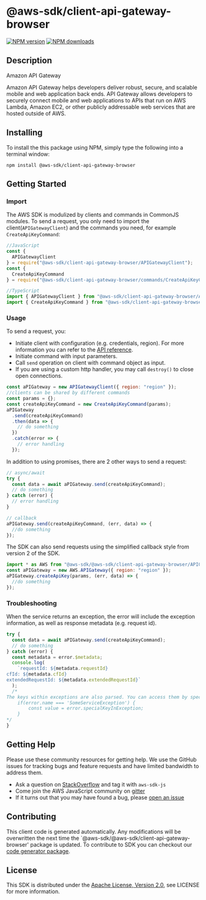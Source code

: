 # @aws-sdk/client-api-gateway-browser

[![NPM version](https://img.shields.io/npm/v/@aws-sdk/client-api-gateway-browser/preview.svg)](https://www.npmjs.com/package/@aws-sdk/client-api-gateway-browser)
[![NPM downloads](https://img.shields.io/npm/dm/@aws-sdk/client-api-gateway-browser.svg)](https://www.npmjs.com/package/@aws-sdk/client-api-gateway-browser)

## Description

<fullname>Amazon API Gateway</fullname> <p>Amazon API Gateway helps developers deliver robust, secure, and scalable mobile and web application back ends. API Gateway allows developers to securely connect mobile and web applications to APIs that run on AWS Lambda, Amazon EC2, or other publicly addressable web services that are hosted outside of AWS.</p>

## Installing

To install the this package using NPM, simply type the following into a terminal window:

```
npm install @aws-sdk/client-api-gateway-browser
```

## Getting Started

### Import

The AWS SDK is modulized by clients and commands in CommonJS modules. To send a request, you only need to import the client(`APIGatewayClient`) and the commands you need, for example `CreateApiKeyCommand`:

```javascript
//JavaScript
const {
  APIGatewayClient
} = require("@aws-sdk/client-api-gateway-browser/APIGatewayClient");
const {
  CreateApiKeyCommand
} = require("@aws-sdk/client-api-gateway-browser/commands/CreateApiKeyCommand");
```

```javascript
//TypeScript
import { APIGatewayClient } from "@aws-sdk/client-api-gateway-browser/APIGatewayClient";
import { CreateApiKeyCommand } from "@aws-sdk/client-api-gateway-browser/commands/CreateApiKeyCommand";
```

### Usage

To send a request, you:

- Initiate client with configuration (e.g. credentials, region). For more information you can refer to the [API reference][].
- Initiate command with input parameters.
- Call `send` operation on client with command object as input.
- If you are using a custom http handler, you may call `destroy()` to close open connections.

```javascript
const aPIGateway = new APIGatewayClient({ region: "region" });
//clients can be shared by different commands
const params = {};
const createApiKeyCommand = new CreateApiKeyCommand(params);
aPIGateway
  .send(createApiKeyCommand)
  .then(data => {
    // do something
  })
  .catch(error => {
    // error handling
  });
```

In addition to using promises, there are 2 other ways to send a request:

```javascript
// async/await
try {
  const data = await aPIGateway.send(createApiKeyCommand);
  // do something
} catch (error) {
  // error handling
}
```

```javascript
// callback
aPIGateway.send(createApiKeyCommand, (err, data) => {
  //do something
});
```

The SDK can also send requests using the simplified callback style from version 2 of the SDK.

```javascript
import * as AWS from "@aws-sdk/@aws-sdk/client-api-gateway-browser/APIGateway";
const aPIGateway = new AWS.APIGateway({ region: "region" });
aPIGateway.createApiKey(params, (err, data) => {
  //do something
});
```

### Troubleshooting

When the service returns an exception, the error will include the exception information, as well as response metadata (e.g. request id).

```javascript
try {
  const data = await aPIGateway.send(createApiKeyCommand);
  // do something
} catch (error) {
  const metadata = error.$metadata;
  console.log(
    `requestId: ${metadata.requestId}
cfId: ${metadata.cfId}
extendedRequestId: ${metadata.extendedRequestId}`
  );
  /*
The keys within exceptions are also parsed. You can access them by specifying exception names:
    if(error.name === 'SomeServiceException') {
        const value = error.specialKeyInException;
    }
*/
}
```

## Getting Help

Please use these community resources for getting help. We use the GitHub issues for tracking bugs and feature requests and have limited bandwidth to address them.

- Ask a question on [StackOverflow](https://stackoverflow.com/questions/tagged/aws-sdk-js) and tag it with `aws-sdk-js`
- Come join the AWS JavaScript community on [gitter](https://gitter.im/aws/aws-sdk-js-v3)
- If it turns out that you may have found a bug, please [open an issue](https://github.com/aws/aws-sdk-js-v3/issues)

## Contributing

This client code is generated automatically. Any modifications will be overwritten the next time the `@aws-sdk/@aws-sdk/client-api-gateway-browser' package is updated. To contribute to SDK you can checkout our [code generator package][].

## License

This SDK is distributed under the
[Apache License, Version 2.0](http://www.apache.org/licenses/LICENSE-2.0),
see LICENSE for more information.

[code generator package]: https://github.com/aws/aws-sdk-js-v3/tree/master/packages/service-types-generator
[api reference]: https://docs.aws.amazon.com/AWSJavaScriptSDK/latest/
